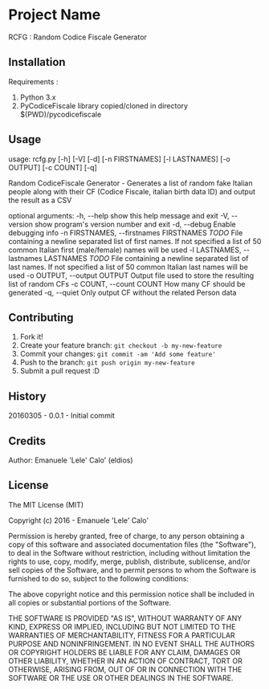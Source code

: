 # Project Name

RCFG : Random Codice Fiscale Generator

## Installation

Requirements :
1. Python 3.x
2. PyCodiceFiscale library copied/cloned in directory $(PWD)/pycodicefiscale

## Usage

usage: rcfg.py [-h] [-V] [-d] [-n FIRSTNAMES] [-l LASTNAMES] [-o OUTPUT]
               [-c COUNT] [-q]

Random CodiceFiscale Generator - Generates a list of random fake Italian people along with their CF (Codice Fiscale, italian birth data ID) and output the result as a CSV

optional arguments:
  -h, --help            show this help message and exit
  -V, --version         show program's version number and exit
  -d, --debug           Enable debugging info
  -n FIRSTNAMES, --firstnames FIRSTNAMES
                        *TODO* File containing a newline separated list of
                        first names. If not specified a list of 50 common
                        Italian first (male/female) names will be used
  -l LASTNAMES, --lastnames LASTNAMES
                        *TODO* File containing a newline separated list of
                        last names. If not specified a list of 50 common
                        Italian last names will be used
  -o OUTPUT, --output OUTPUT
                        Output file used to store the resulting list of random
                        CFs
  -c COUNT, --count COUNT
                        How many CF should be generated
  -q, --quiet           Only output CF without the related Person data

## Contributing

1. Fork it!
2. Create your feature branch: `git checkout -b my-new-feature`
3. Commit your changes: `git commit -am 'Add some feature'`
4. Push to the branch: `git push origin my-new-feature`
5. Submit a pull request :D

## History

20160305 - 0.0.1 - Initial commit

## Credits

Author: Emanuele 'Lele' Calo' (eldios)

## License

The MIT License (MIT)

Copyright (c) 2016 - Emanuele 'Lele' Calo'

Permission is hereby granted, free of charge, to any person obtaining a copy of this software and associated documentation files (the "Software"), to deal in the Software without restriction, including without limitation the rights to use, copy, modify, merge, publish, distribute, sublicense, and/or sell copies of the Software, and to permit persons to whom the Software is furnished to do so, subject to the following conditions:

The above copyright notice and this permission notice shall be included in all copies or substantial portions of the Software.

THE SOFTWARE IS PROVIDED "AS IS", WITHOUT WARRANTY OF ANY KIND, EXPRESS OR IMPLIED, INCLUDING BUT NOT LIMITED TO THE WARRANTIES OF MERCHANTABILITY, FITNESS FOR A PARTICULAR PURPOSE AND NONINFRINGEMENT. IN NO EVENT SHALL THE AUTHORS OR COPYRIGHT HOLDERS BE LIABLE FOR ANY CLAIM, DAMAGES OR OTHER LIABILITY, WHETHER IN AN ACTION OF CONTRACT, TORT OR OTHERWISE, ARISING FROM, OUT OF OR IN CONNECTION WITH THE SOFTWARE OR THE USE OR OTHER DEALINGS IN THE SOFTWARE.
